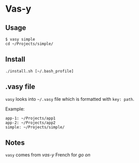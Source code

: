 # Vas-y

## Usage
```
$ vasy simple
cd ~/Projects/simple/
```


## Install

```
./install.sh [~/.bash_profile]
```

## .vasy file
```vasy``` looks into `~/.vasy` file which is formatted with `key: path`.

Example:
```
app-1: ~/Projects/app1
app-2: ~/Projects/app2
simple: ~/Projects/simple/
```


## Notes
```vasy``` comes from *vas-y* French for *go on*
